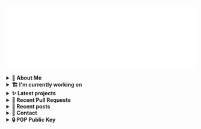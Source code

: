 ![藍](ai.svg)

<details>
  <summary><b>🌠 About Me</b></summary>
  <br/>

- 藍
  - Nickname
  - a.k.a あい, Ai
- Earthling.
- Front-end Developer.

</details>
<details>
  <summary><b>🏗️ I'm currently working on</b></summary>
  <br/>


- [importantimport/fff](https://github.com/importantimport/fff) - 🌟 Yet Another Opinionated Frontmatter Variable Specs. (3 days ago)
- [importantimport/.github](https://github.com/importantimport/.github) - :octocat: GitHub Configurations for !mportantImport (3 days ago)
- [kwaa/blog](https://github.com/kwaa/blog) - ./kwaa.dev (4 days ago)
- [importantimport/urara](https://github.com/importantimport/urara) - 🌸 Sweet, Powerful, IndieWeb-Compatible SvelteKit Blog Starter. [δ](Delta) (1 week ago)
- [importantimport/a2](https://github.com/importantimport/a2) - 📥 A JSON-RPC client and experimental frontend for Aria 2. [WIP] (1 week ago)
- [importantimport/urara-docs](https://github.com/importantimport/urara-docs) - 🌸 Documentation for Urara (1 week ago)
- [kwaa/hexo-theme-m](https://github.com/kwaa/hexo-theme-m) - Yet Another Material Theme for Hexo. (MF2 Update) (1 week ago)
- [importantimport/seia](https://github.com/importantimport/seia) - 📩 Browser-side Web Component for rendering Webmentions. (2 weeks ago)
- [js-org/js.org](https://github.com/js-org/js.org) - Dedicated to JavaScript and its awesome community since 2015  (2 weeks ago)
- [kwaa/todoli](https://github.com/kwaa/todoli) - 🥔 Yet Another To Do List. (2 weeks ago)

</details>
<details>
  <summary><b>✨ Latest projects</b></summary>
  <br/>


- [kwaa/csgo](https://github.com/kwaa/csgo) - My CS:GO crosshair &amp; scripts.
- [kwaa/flytosocial](https://github.com/kwaa/flytosocial) - 🪽 An attempt to run a GoToSocial instance at fly.io.
- [kwaa/ech-playground](https://github.com/kwaa/ech-playground) - 🔒 Play with TLS Encrypted Client Hello
- [kwaa/hexo-lightningcss](https://github.com/kwaa/hexo-lightningcss) - ⚡️ LightningCSS Plugin for Hexo
- [kwaa/naive](https://github.com/kwaa/naive) - 🐸 Dockerized NaiveProxy (Monthly Update)
- [kwaa/hexo-partytown](https://github.com/kwaa/hexo-partytown) - 🎉 Partytown Integration for Hexo
- [kwaa/todoli](https://github.com/kwaa/todoli) - 🥔 Yet Another To Do List.
- [kwaa/bk](https://github.com/kwaa/bk) - ./kwaa.dev/bk
- [kwaa/urara-netlify-cms](https://github.com/kwaa/urara-netlify-cms) - 
- [kwaa/dkit](https://github.com/kwaa/dkit) - 🐋 Simple pnpm image optimized for SvelteKit project.

</details>
<details>
  <summary><b>🎨 Recent Pull Requests</b></summary>
  <br/>


- [seia.js.org](https://github.com/js-org/js.org/pull/8025) on [js-org/js.org](https://github.com/js-org/js.org) (2 weeks ago)
- [set vite `outDir` instead of mv](https://github.com/KTibow/m3-svelte/pull/31) on [KTibow/m3-svelte](https://github.com/KTibow/m3-svelte) (1 month ago)
- [Update Urara Star Count](https://github.com/svelte-society/sveltesociety.dev/pull/367) on [svelte-society/sveltesociety.dev](https://github.com/svelte-society/sveltesociety.dev) (1 month ago)
- [WebComponents support](https://github.com/KTibow/m3-svelte/pull/30) on [KTibow/m3-svelte](https://github.com/KTibow/m3-svelte) (1 month ago)
- [fix wrong build command](https://github.com/canokeys/canokey-nrf52/pull/1) on [canokeys/canokey-nrf52](https://github.com/canokeys/canokey-nrf52) (2 months ago)
- [docs: add `indiekit-preset-fff` plugin](https://github.com/getindiekit/indiekit/pull/498) on [getindiekit/indiekit](https://github.com/getindiekit/indiekit) (4 months ago)
- [plugin: `hexo-lightningcss`](https://github.com/hexojs/site/pull/1937) on [hexojs/site](https://github.com/hexojs/site) (4 months ago)
- [theme: `hexo-theme-m`](https://github.com/hexojs/site/pull/1926) on [hexojs/site](https://github.com/hexojs/site) (5 months ago)
- [Ungroup SugarSS from CSS](https://github.com/github/linguist/pull/6041) on [github/linguist](https://github.com/github/linguist) (6 months ago)
- [plugin: `hexo-partytown`](https://github.com/hexojs/site/pull/1896) on [hexojs/site](https://github.com/hexojs/site) (6 months ago)

</details>
<details>
  <summary><b>📜 Recent posts</b></summary>
  <br/>


- [为红米 2 刷入 postmarketOS Edge &#43; GNOME Mobile](https://kwaa.dev/redmi2-pmos) (2 weeks ago)
- [为 nRF52840 Dongle 刷入 CanoKey 固件](https://kwaa.dev/canokey-nrf52) (2 months ago)
- [2022 总结 &amp; 2023 目标](https://kwaa.dev/2023) (2 months ago)
- [为 Urara 设置 Indiekit/Micropub](https://kwaa.dev/indiekit) (6 months ago)
- [Vite Plugin PWA 的用法和配置](https://kwaa.dev/vite-plugin-pwa) (6 months ago)

👉 read more at [./kwaa.dev](https://kwaa.dev)

</details>
<details>
  <summary><b>📧 Contact</b></summary>
  <br/>

- Blog: https://kwaa.dev
- Telegram: @kwaabot
- Discord: 917#1929

👋 If u want to say hello, I'll be happy to meet u.

</details>
<details>
  <summary><b>🔒 PGP Public Key</b></summary>
  <br/>
  
```
pub   ed25519/0x4444777733334444 2022-05-16 [C] [expires: 2025-01-07]
      Key fingerprint = ABCB A12F 1A8E 3CCC F10B  5109 4444 7777 3333 4444
uid                   [ultimate] 藍+85CD <kwa[a]kwaa.dev>
uid                   [ultimate] 藍+85CD (GitHub) &lt;50108258+kwaa[a]users.noreply.github.com>
uid                   [ultimate] [jpeg image of size 889]
sub   ed25519/0xBCB0111111111111 2022-12-24 [S] [expires: 2025-01-07]
sub   ed25519/0x6656222222222222 2022-10-27 [A] [expires: 2025-01-07]
sub   cv25519/0x6EC06EC06EC06EC0 2022-10-05 [E] [expires: 2025-01-07]

# via keys.openpgp.org
gpg --keyserver hkps://keys.openpgp.org --recv-keys 4444777733334444
# via kwaa.dev
gpg --fetch-keys https://kwaa.dev/pgp/4734.pgp
```

</details>
